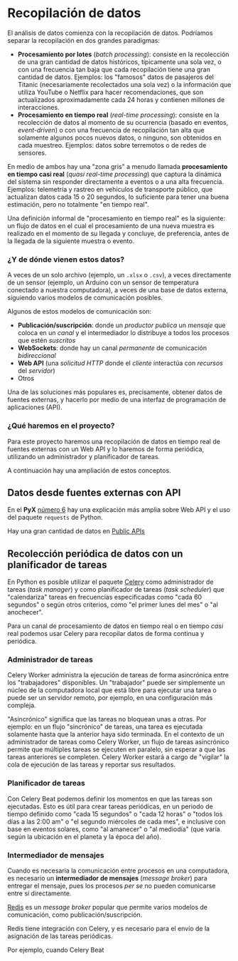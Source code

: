 # Recopilación de datos

El análisis de datos comienza con la recopilación de datos. Podríamos separar la recopilación en dos grandes paradigmas:

- **Procesamiento por lotes** (*batch processing*): consiste en la recolección de una gran cantidad de datos históricos, típicamente una sola vez, o con una frecuencia tan baja que cada recopilación tiene una gran cantidad de datos. Ejemplos: los "famosos" datos de pasajeros del Titanic (necesariamente recolectados una sola vez) o la información que utiliza YouTube o Netflix para hacer recomendaciones, que son actualizados aproximadamente cada 24 horas y contienen millones de interacciones.
- **Procesamiento en tiempo real** (*real-time processing*): consiste en la recolección de datos al momento de su ocurrencia (basado en eventos, *event-driven*) o con una frecuencia de recopilación tan alta que solamente algunos pocos nuevos datos, o ninguno, son obtenidos en cada muestreo. Ejemplos: datos sobre terremotos o de redes de sensores.

En medio de ambos hay una "zona gris" a menudo llamada **procesamiento en tiempo casi real** (*quasi real-time processing*) que captura la dinámica del sistema sin responder directamente a eventos o a una alta frecuencia. Ejemplos: telemetría y rastreo en vehículos de transporte público, que actualizan datos cada 15 o 20 segundos, lo suficiente para tener una buena estimación, pero no totalmente "en tiempo real".

Una definición informal de "procesamiento en tiempo real" es la siguiente: un flujo de datos en el cual el procesamiento de una nueva muestra es realizado en el momento de su llegada y concluye, de preferencia, antes de la llegada de la siguiente muestra o evento.

### ¿Y de dónde vienen estos datos?

A veces de un solo archivo (ejemplo, un `.xlsx` o `.csv`), a veces directamente de un sensor (ejemplo, un Arduino con un sensor de temperatura conectado a nuestra computadora), a veces de una base de datos externa, siguiendo varios modelos de comunicación posibles.

Algunos de estos modelos de comunicación son:

- **Publicación/suscripción**: donde un *productor* *publica* un *mensaje* que coloca en un *canal* y el intermediador lo distribuye a todos los procesos que estén *suscritos*
- **WebSockets**: donde hay un canal *permanente* de comunicación *bidireccional*
- **Web API** (una *solicitud HTTP* donde el *cliente* interactúa con *recursos* del *servidor*)
- Otros

Una de las soluciones más populares es, precisamente, obtener datos de fuentes externas, y hacerlo por medio de una interfaz de programación de aplicaciones (API).

### ¿Qué haremos en el proyecto?

Para este proyecto haremos una recopilación de datos en tiempo real de fuentes externas con un Web API y lo haremos de forma periódica, utilizando un administrador y planificador de tareas.

A continuación hay una ampliación de estos conceptos.

## Datos desde fuentes externas con API

En el **PyX** [número 6](https://github.com/fabianabarca/python) hay una explicación más amplia sobre Web API y el uso del paquete `requests` de Python.

Hay una gran cantidad de datos en [Public APIs](https://publicapis.dev/)

## Recolección periódica de datos con un planificador de tareas

En Python es posible utilizar el paquete [Celery](https://docs.celeryq.dev/en/stable/index.html) como administrador de tareas (*task manager*) y como planificador de tareas (*task scheduler*) que "calendariza" tareas en frecuencias especificadas como "cada 60 segundos" o según otros criterios, como "el primer lunes del mes" o "al anochecer".

Para un canal de procesamiento de datos en tiempo real o en tiempo *casi* real podemos usar Celery para recopilar datos de forma continua y periódica.

### Administrador de tareas

Celery Worker administra la ejecución de tareas de forma asincrónica entre los "trabajadores" disponibles. Un "trabajador" puede ser simplemente un núcleo de la computadora local que está libre para ejecutar una tarea o puede ser un servidor remoto, por ejemplo, en una configuración más compleja.

"Asincrónico" significa que las tareas no bloquean unas a otras. Por ejemplo: en un flujo "sincrónico" de tareas, una tarea es ejecutada solamente hasta que la anterior haya sido terminada. En el contexto de un administrador de tareas como Celery Worker, un flujo de tareas asincrónico permite que múltiples tareas se ejecuten en paralelo, sin esperar a que las tareas anteriores se completen. Celery Worker estará a cargo de "vigilar" la cola de ejecución de las tareas y reportar sus resultados.

### Planificador de tareas

Con Celery Beat podemos definir los momentos en que las tareas son ejecutadas. Esto es útil para crear tareas periódicas, en un periodo de tiempo definido como "cada 15 segundos" o "cada 12 horas" o "todos los días a las 2:00 am" o "el segundo miércoles de cada mes", e inclusive con base en eventos solares, como "al amanecer" o "al mediodía" (que varía según la ubicación en el planeta y la época del año).

### Intermediador de mensajes

Cuando es necesaria la comunicación entre procesos en una computadora, es necesario un **intermediador de mensajes** (*message broker*) para entregar el mensaje, pues los procesos *per se* no pueden comunicarse entre sí directamente.

[Redis](https://redis.io/) es un *message broker* popular que permite varios modelos de comunicación, como publicación/suscripción. 

Redis tiene integración con Celery, y es necesario para el envío de la asignación de las tareas periódicas.

Por ejemplo, cuando Celery Beat 
